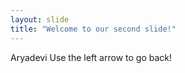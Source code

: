```yaml
---
layout: slide
title: "Welcome to our second slide!"
---
```

Aryadevi
Use the left arrow to go back!

